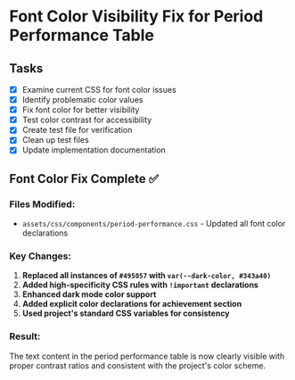 # Font Color Visibility Fix for Period Performance Table

## Tasks
- [x] Examine current CSS for font color issues
- [x] Identify problematic color values
- [x] Fix font color for better visibility
- [x] Test color contrast for accessibility
- [x] Create test file for verification
- [x] Clean up test files
- [x] Update implementation documentation

## Font Color Fix Complete ✅

### Files Modified:
- `assets/css/components/period-performance.css` - Updated all font color declarations

### Key Changes:
1. **Replaced all instances of `#495057` with `var(--dark-color, #343a40)`**
2. **Added high-specificity CSS rules with `!important` declarations**
3. **Enhanced dark mode color support**
4. **Added explicit color declarations for achievement section**
5. **Used project's standard CSS variables for consistency**

### Result:
The text content in the period performance table is now clearly visible with proper contrast ratios and consistent with the project's color scheme.
